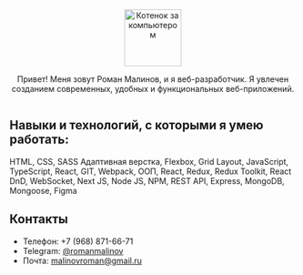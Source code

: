 <div align="center">
  <img src="https://media.giphy.com/media/3oKIPnAiaMCws8nOsE/giphy.gif" width="100" alt="Котенок за компьютером" style="display: inline-block;">
  <p style="display: inline-block; vertical-align: top;">Привет! Меня зовут Роман Малинов, и я веб-разработчик. Я увлечен созданием современных, удобных и функциональных веб-приложений.</p>
</div>



## Навыки и технологий, с которыми я умею работать:

HTML, CSS, SASS Адаптивная верстка, Flexbox, Grid Layout, JavaScript, TypeScript, React, GIT, Webpack, ООП, React, Redux, Redux Toolkit, React DnD, WebSocket, Next JS, Node JS, NPM, REST API, Express, MongoDB, Mongoose, Figma

## Контакты

- Телефон: +7 (968) 871-66-71
- Telegram: [@romanmalinov](https://t.me/romanmalinov)
- Почта: [malinovroman@gmail.ru](mailto:malinovroman@gmail.ru)


